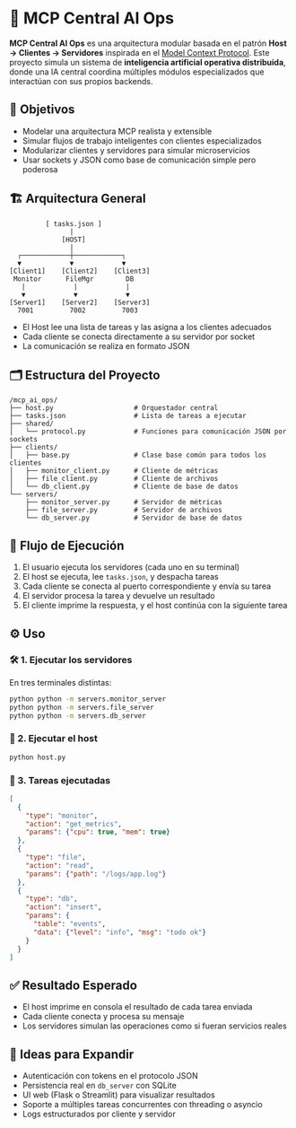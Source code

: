 # 🧠 MCP Central AI Ops

**MCP Central AI Ops** es una arquitectura modular basada en el patrón **Host → Clientes → Servidores** inspirada en el [Model Context Protocol](https://modelcontextprotocol.io). Este proyecto simula un sistema de **inteligencia artificial operativa distribuida**, donde una IA central coordina múltiples módulos especializados que interactúan con sus propios backends.

## 🎯 Objetivos

- Modelar una arquitectura MCP realista y extensible
- Simular flujos de trabajo inteligentes con clientes especializados
- Modularizar clientes y servidores para simular microservicios
- Usar sockets y JSON como base de comunicación simple pero poderosa

## 🏗️ Arquitectura General

```
         [ tasks.json ]
               |
             [HOST]
               |
  ┌────────────┼────────────┐
  ▼            ▼            ▼
[Client1]    [Client2]    [Client3]
 Monitor      FileMgr        DB
   |            |            |
   ▼            ▼            ▼
[Server1]    [Server2]    [Server3]
  7001         7002         7003
```

- El Host lee una lista de tareas y las asigna a los clientes adecuados
- Cada cliente se conecta directamente a su servidor por socket
- La comunicación se realiza en formato JSON

## 🗂️ Estructura del Proyecto

```
/mcp_ai_ops/
├── host.py                    # Orquestador central
├── tasks.json                 # Lista de tareas a ejecutar
├── shared/
│   └── protocol.py            # Funciones para comunicación JSON por sockets
├── clients/
│   ├── base.py                # Clase base común para todos los clientes
│   ├── monitor_client.py      # Cliente de métricas
│   ├── file_client.py         # Cliente de archivos
│   └── db_client.py           # Cliente de base de datos
└── servers/
    ├── monitor_server.py      # Servidor de métricas
    ├── file_server.py         # Servidor de archivos
    └── db_server.py           # Servidor de base de datos
```

## 🔄 Flujo de Ejecución

1. El usuario ejecuta los servidores (cada uno en su terminal)
2. El host se ejecuta, lee `tasks.json`, y despacha tareas
3. Cada cliente se conecta al puerto correspondiente y envía su tarea
4. El servidor procesa la tarea y devuelve un resultado
5. El cliente imprime la respuesta, y el host continúa con la siguiente tarea

## ⚙️ Uso

### 🛠️ 1. Ejecutar los servidores

En tres terminales distintas:

```bash
python python -m servers.monitor_server
python python -m servers.file_server
python python -m servers.db_server
```

### 🚀 2. Ejecutar el host

```bash
python host.py
```

### 📄 3. Tareas ejecutadas

```json
[
  {
    "type": "monitor",
    "action": "get_metrics",
    "params": {"cpu": true, "mem": true}
  },
  {
    "type": "file",
    "action": "read",
    "params": {"path": "/logs/app.log"}
  },
  {
    "type": "db",
    "action": "insert",
    "params": {
      "table": "events",
      "data": {"level": "info", "msg": "todo ok"}
    }
  }
]
```

## ✅ Resultado Esperado

- El host imprime en consola el resultado de cada tarea enviada
- Cada cliente conecta y procesa su mensaje
- Los servidores simulan las operaciones como si fueran servicios reales

## 🧠 Ideas para Expandir

- Autenticación con tokens en el protocolo JSON
- Persistencia real en `db_server` con SQLite
- UI web (Flask o Streamlit) para visualizar resultados
- Soporte a múltiples tareas concurrentes con threading o asyncio
- Logs estructurados por cliente y servidor